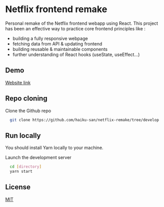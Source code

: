 # Netflix frontend remake

Personal remake of the Netflix frontend webapp using React.
This project has been an effective way to practice core frontend principles like :

-   building a fully responsive webpage
-   fetching data from API & updating frontend
-   building reusable & maintainable components
-   further understanding of React hooks (useState, useEffect...)

## Demo

[Website link](https://netflix.elandaloussi.fr)

## Repo cloning

Clone the Github repo

```bash
  git clone https://github.com/haiku-san/netflix-remake/tree/develop
```

## Run locally

You should install Yarn locally to your machine.

Launch the development server

```bash
  cd [directory]
  yarn start
```

## License

[MIT](https://choosealicense.com/licenses/mit/)
